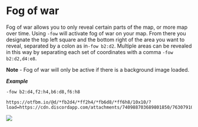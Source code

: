 # Fog of war

Fog of war allows you to only reveal certain parts of the map, or more map over time. Using `-fow` will activate fog of war on your map. From there you designate the top left square and the bottom right of the area you want to reveal, separated by a colon as in`-fow b2:d2`. Multiple areas can be revealed in this way by separating each set of coordinates with a comma `-fow b2:d2,d4:e8`.

**Note** - Fog of war will only be active if there is a background image loaded.

_**Example**_

`-fow b2:d4,f2:h4,b6:d8,f6:h8`
```
https://otfbm.io/@d/*fb2d4/*ff2h4/*fb6d8/*ff6h8/10x10/?load=https://cdn.discordapp.com/attachments/740988703689801850/763079108636049459/DeathHousev3.json
```
![](https://otfbm.io/@d/*fb2d4/*ff2h4/*fb6d8/*ff6h8/10x10/?load=https://cdn.discordapp.com/attachments/740988703689801850/763079108636049459/DeathHousev3.json)